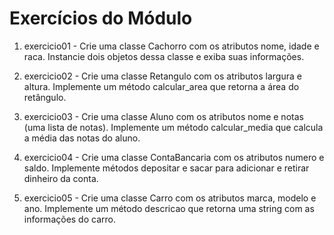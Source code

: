 # Exercícios do Módulo

1. exercicio01 - Crie uma classe Cachorro com os atributos nome, idade e raca. Instancie dois objetos dessa classe e exiba suas informações.

2. exercicio02 - Crie uma classe Retangulo com os atributos largura e altura. Implemente um método calcular_area que retorna a área do retângulo.

3. exercicio03 - Crie uma classe Aluno com os atributos nome e notas (uma lista de notas). Implemente um método calcular_media que calcula a média das notas do aluno.

4. exercicio04 - Crie uma classe ContaBancaria com os atributos numero e saldo. Implemente métodos depositar e sacar para adicionar e retirar dinheiro da conta.

5. exercicio05 - Crie uma classe Carro com os atributos marca, modelo e ano. Implemente um método descricao que retorna uma string com as informações do carro.
